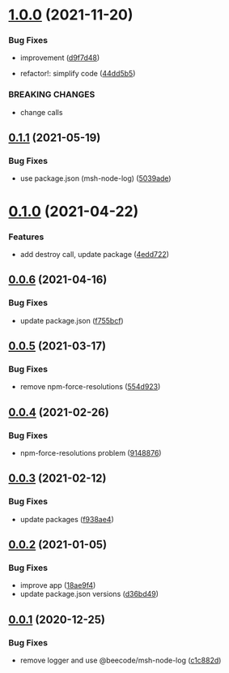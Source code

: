 # [1.0.0](https://github.com/beecode-rs/msh-node-app/compare/v0.1.1...v1.0.0) (2021-11-20)


### Bug Fixes

* improvement ([d9f7d48](https://github.com/beecode-rs/msh-node-app/commit/d9f7d48f342c6eb74daa25de0ca55da4236d430e))


* refactor!: simplify code ([44dd5b5](https://github.com/beecode-rs/msh-node-app/commit/44dd5b5fdbe3e721bda2f4098145e20a8d04773c))


### BREAKING CHANGES

* change calls

## [0.1.1](https://github.com/beecode-rs/msh-node-app/compare/v0.1.0...v0.1.1) (2021-05-19)


### Bug Fixes

* use package.json (msh-node-log) ([5039ade](https://github.com/beecode-rs/msh-node-app/commit/5039ade3e5a36b45bbe0f24032305851edca7f7b))

# [0.1.0](https://github.com/beecode-rs/msh-node-app/compare/v0.0.6...v0.1.0) (2021-04-22)


### Features

* add destroy call, update package ([4edd722](https://github.com/beecode-rs/msh-node-app/commit/4edd7221d5a296d85577b8054b4d25739dc1ed40))

## [0.0.6](https://github.com/beecode-rs/msh-node-app/compare/v0.0.5...v0.0.6) (2021-04-16)


### Bug Fixes

* update package.json ([f755bcf](https://github.com/beecode-rs/msh-node-app/commit/f755bcf05768e316f43e8aeb7e56bb841fd1eec2))

## [0.0.5](https://github.com/beecode-rs/msh-node-app/compare/v0.0.4...v0.0.5) (2021-03-17)


### Bug Fixes

* remove npm-force-resolutions ([554d923](https://github.com/beecode-rs/msh-node-app/commit/554d923bc1e2a9519db9e0d189abbea68ef00035))

## [0.0.4](https://github.com/beecode-rs/msh-node-app/compare/v0.0.3...v0.0.4) (2021-02-26)


### Bug Fixes

* npm-force-resolutions problem ([9148876](https://github.com/beecode-rs/msh-node-app/commit/91488764a0c7eaef9de9622287e39f38eb2684bb))

## [0.0.3](https://github.com/beecode-rs/msh-node-app/compare/v0.0.2...v0.0.3) (2021-02-12)


### Bug Fixes

* update packages ([f938ae4](https://github.com/beecode-rs/msh-node-app/commit/f938ae44a623e606ad6a03530ea011045883cc94))

## [0.0.2](https://github.com/beecode-rs/msh-node-app/compare/v0.0.1...v0.0.2) (2021-01-05)


### Bug Fixes

* improve app ([18ae9f4](https://github.com/beecode-rs/msh-node-app/commit/18ae9f4bfcc0a4f12e04f4e6ad97eb331ae6feed))
* update package.json versions ([d36bd49](https://github.com/beecode-rs/msh-node-app/commit/d36bd49e2cfabd7013ad941401188fce25776f41))

## [0.0.1](https://github.com/beecode-rs/msh-node-app/compare/v0.0.0...v0.0.1) (2020-12-25)


### Bug Fixes

* remove logger and use @beecode/msh-node-log ([c1c882d](https://github.com/beecode-rs/msh-node-app/commit/c1c882dbf1b2de9ef68ad83258aea8c6352b2f6f))
